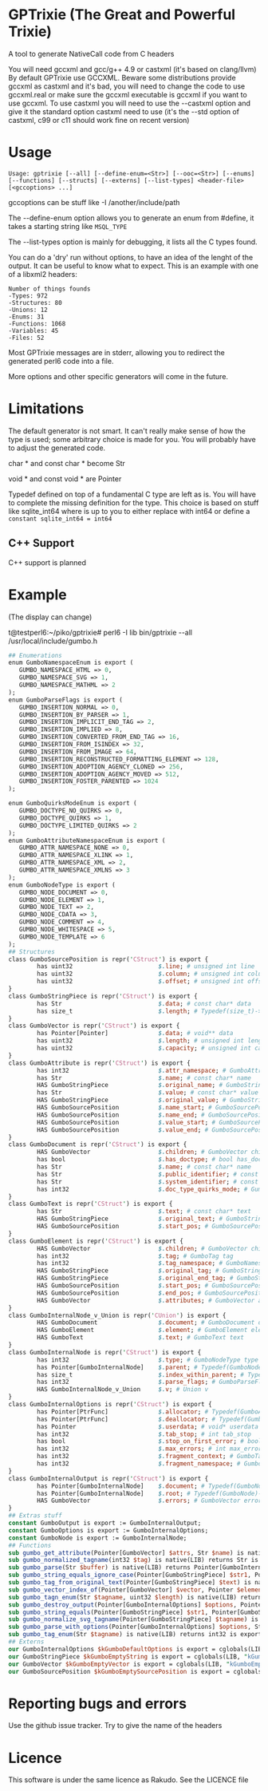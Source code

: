 # GPTrixie (The Great and Powerful Trixie)

A tool to generate NativeCall code from C headers

You will need gccxml and gcc/g++ 4.9 or castxml (it's based on clang/llvm)
By default GPTrixie use GCCXML.
Beware some distributions provide gccxml as castxml and it's bad, you will need to change the code to use gccxml.real
or make sure the gccxml executable is gccxml if you want to use gccxml.
To use castxml you will need to use the --castxml option and give it the standard option castxml need to use (it's the --std option of castxml, c99 or c11 should work fine on recent version)

# Usage

`Usage:
gptrixie [--all] [--define-enum=<Str>] [--ooc=<Str>] [--enums] [--functions] [--structs] [--externs] [--list-types] <header-file> [<gccoptions> ...]
`

gccoptions can be stuff like -I /another/include/path

The --define-enum option allows you to generate an enum from #define, it takes a starting string like `MSQL_TYPE`

The --list-types option is mainly for debugging, it lists all the C types found.

You can do a 'dry' run without options, to have an idea of the lenght of the output. It can be useful
to know what to expect. This is an example with one of a libxml2 headers:

```
Number of things founds
-Types: 972
-Structures: 80
-Unions: 12
-Enums: 31
-Functions: 1068
-Variables: 45
-Files: 52
```

Most GPTrixie messages are in stderr, allowing you to redirect the generated perl6 code into a file.

More options and other specific generators will come in the future.

# Limitations

The default generator is not smart. It can't really make sense of how the type is used; some arbitrary
choice is made for you. You will probably have to adjust the generated code.

char * and const char * become Str

void * and const void * are Pointer

Typedef defined on top of a fundamental C type are left as is. You will have to complete the missing
definition for the type. This choice is based on stuff like sqlite_int64 where is up to you to either
replace with int64 or define a `constant sqlite_int64 = int64`


## C++ Support

C++ support is planned

# Example

(The display can change)

 t@testperl6:~/piko/gptrixie# perl6  -I lib bin/gptrixie --all /usr/local/include/gumbo.h
 

```perl
## Enumerations
enum GumboNamespaceEnum is export (
   GUMBO_NAMESPACE_HTML => 0,
   GUMBO_NAMESPACE_SVG => 1,
   GUMBO_NAMESPACE_MATHML => 2
);
enum GumboParseFlags is export (
   GUMBO_INSERTION_NORMAL => 0,
   GUMBO_INSERTION_BY_PARSER => 1,
   GUMBO_INSERTION_IMPLICIT_END_TAG => 2,
   GUMBO_INSERTION_IMPLIED => 8,
   GUMBO_INSERTION_CONVERTED_FROM_END_TAG => 16,
   GUMBO_INSERTION_FROM_ISINDEX => 32,
   GUMBO_INSERTION_FROM_IMAGE => 64,
   GUMBO_INSERTION_RECONSTRUCTED_FORMATTING_ELEMENT => 128,
   GUMBO_INSERTION_ADOPTION_AGENCY_CLONED => 256,
   GUMBO_INSERTION_ADOPTION_AGENCY_MOVED => 512,
   GUMBO_INSERTION_FOSTER_PARENTED => 1024
);

enum GumboQuirksModeEnum is export (
   GUMBO_DOCTYPE_NO_QUIRKS => 0,
   GUMBO_DOCTYPE_QUIRKS => 1,
   GUMBO_DOCTYPE_LIMITED_QUIRKS => 2
);
enum GumboAttributeNamespaceEnum is export (
   GUMBO_ATTR_NAMESPACE_NONE => 0,
   GUMBO_ATTR_NAMESPACE_XLINK => 1,
   GUMBO_ATTR_NAMESPACE_XML => 2,
   GUMBO_ATTR_NAMESPACE_XMLNS => 3
);
enum GumboNodeType is export (
   GUMBO_NODE_DOCUMENT => 0,
   GUMBO_NODE_ELEMENT => 1,
   GUMBO_NODE_TEXT => 2,
   GUMBO_NODE_CDATA => 3,
   GUMBO_NODE_COMMENT => 4,
   GUMBO_NODE_WHITESPACE => 5,
   GUMBO_NODE_TEMPLATE => 6
);
## Structures
class GumboSourcePosition is repr('CStruct') is export {
        has uint32                        $.line; # unsigned int line
        has uint32                        $.column; # unsigned int column
        has uint32                        $.offset; # unsigned int offset
}
class GumboStringPiece is repr('CStruct') is export {
        has Str                           $.data; # const char* data
        has size_t                        $.length; # Typedef(size_t)->|unsigned int| length
}
class GumboVector is repr('CStruct') is export {
        has Pointer[Pointer]              $.data; # void** data
        has uint32                        $.length; # unsigned int length
        has uint32                        $.capacity; # unsigned int capacity
}
class GumboAttribute is repr('CStruct') is export {
        has int32                         $.attr_namespace; # GumboAttributeNamespaceEnum attr_namespace
        has Str                           $.name; # const char* name
        HAS GumboStringPiece              $.original_name; # GumboStringPiece original_name
        has Str                           $.value; # const char* value
        HAS GumboStringPiece              $.original_value; # GumboStringPiece original_value
        HAS GumboSourcePosition           $.name_start; # GumboSourcePosition name_start
        HAS GumboSourcePosition           $.name_end; # GumboSourcePosition name_end
        HAS GumboSourcePosition           $.value_start; # GumboSourcePosition value_start
        HAS GumboSourcePosition           $.value_end; # GumboSourcePosition value_end
}
class GumboDocument is repr('CStruct') is export {
        HAS GumboVector                   $.children; # GumboVector children
        has bool                          $.has_doctype; # bool has_doctype
        has Str                           $.name; # const char* name
        has Str                           $.public_identifier; # const char* public_identifier
        has Str                           $.system_identifier; # const char* system_identifier
        has int32                         $.doc_type_quirks_mode; # GumboQuirksModeEnum doc_type_quirks_mode
}
class GumboText is repr('CStruct') is export {
        has Str                           $.text; # const char* text
        HAS GumboStringPiece              $.original_text; # GumboStringPiece original_text
        HAS GumboSourcePosition           $.start_pos; # GumboSourcePosition start_pos
}
class GumboElement is repr('CStruct') is export {
        HAS GumboVector                   $.children; # GumboVector children
        has int32                         $.tag; # GumboTag tag
        has int32                         $.tag_namespace; # GumboNamespaceEnum tag_namespace
        HAS GumboStringPiece              $.original_tag; # GumboStringPiece original_tag
        HAS GumboStringPiece              $.original_end_tag; # GumboStringPiece original_end_tag
        HAS GumboSourcePosition           $.start_pos; # GumboSourcePosition start_pos
        HAS GumboSourcePosition           $.end_pos; # GumboSourcePosition end_pos
        HAS GumboVector                   $.attributes; # GumboVector attributes
}
class GumboInternalNode_v_Union is repr('CUnion') is export {
        HAS GumboDocument                 $.document; # GumboDocument document
        HAS GumboElement                  $.element; # GumboElement element
        HAS GumboText                     $.text; # GumboText text
}
class GumboInternalNode is repr('CStruct') is export {
        has int32                         $.type; # GumboNodeType type
        has Pointer[GumboInternalNode]    $.parent; # Typedef(GumboNode)->|GumboInternalNode|* parent
        has size_t                        $.index_within_parent; # Typedef(size_t)->|unsigned int| index_within_parent
        has int32                         $.parse_flags; # GumboParseFlags parse_flags
        HAS GumboInternalNode_v_Union     $.v; # Union v
}
class GumboInternalOptions is repr('CStruct') is export {
        has Pointer[PtrFunc]              $.allocator; # Typedef(GumboAllocatorFunction)->|PtrFunc*| allocator
        has Pointer[PtrFunc]              $.deallocator; # Typedef(GumboDeallocatorFunction)->|PtrFunc*| deallocator
        has Pointer                       $.userdata; # void* userdata
        has int32                         $.tab_stop; # int tab_stop
        has bool                          $.stop_on_first_error; # bool stop_on_first_error
        has int32                         $.max_errors; # int max_errors
        has int32                         $.fragment_context; # GumboTag fragment_context
        has int32                         $.fragment_namespace; # GumboNamespaceEnum fragment_namespace
}
class GumboInternalOutput is repr('CStruct') is export {
        has Pointer[GumboInternalNode]    $.document; # Typedef(GumboNode)->|GumboInternalNode|* document
        has Pointer[GumboInternalNode]    $.root; # Typedef(GumboNode)->|GumboInternalNode|* root
        HAS GumboVector                   $.errors; # GumboVector errors
}
## Extras stuff
constant GumboOutput is export := GumboInternalOutput;
constant GumboOptions is export := GumboInternalOptions;
constant GumboNode is export := GumboInternalNode;
## Functions
sub gumbo_get_attribute(Pointer[GumboVector] $attrs, Str $name) is native(LIB) returns Pointer[GumboAttribute] is export { * }
sub gumbo_normalized_tagname(int32 $tag) is native(LIB) returns Str is export { * }
sub gumbo_parse(Str $buffer) is native(LIB) returns Pointer[GumboInternalOutput] is export { * }
sub gumbo_string_equals_ignore_case(Pointer[GumboStringPiece] $str1, Pointer[GumboStringPiece] $str2) is native(LIB) returns bool is export { * }
sub gumbo_tag_from_original_text(Pointer[GumboStringPiece] $text) is native(LIB)  is export { * }
sub gumbo_vector_index_of(Pointer[GumboVector] $vector, Pointer $element) is native(LIB) returns int32 is export { * }
sub gumbo_tagn_enum(Str $tagname, uint32 $length) is native(LIB) returns int32 is export { * }
sub gumbo_destroy_output(Pointer[GumboInternalOptions] $options, Pointer[GumboInternalOutput] $output) is native(LIB)  is export { * }
sub gumbo_string_equals(Pointer[GumboStringPiece] $str1, Pointer[GumboStringPiece] $str2) is native(LIB) returns bool is export { * }
sub gumbo_normalize_svg_tagname(Pointer[GumboStringPiece] $tagname) is native(LIB) returns Str is export { * }
sub gumbo_parse_with_options(Pointer[GumboInternalOptions] $options, Str $buffer, size_t $buffer_length) is native(LIB) returns Pointer[GumboInternalOutput] is export { * }
sub gumbo_tag_enum(Str $tagname) is native(LIB) returns int32 is export { * }
## Externs
our GumboInternalOptions $kGumboDefaultOptions is export = cglobals(LIB, "kGumboDefaultOptions", GumboInternalOptions);
our GumboStringPiece $kGumboEmptyString is export = cglobals(LIB, "kGumboEmptyString", GumboStringPiece);
our GumboVector $kGumboEmptyVector is export = cglobals(LIB, "kGumboEmptyVector", GumboVector);
our GumboSourcePosition $kGumboEmptySourcePosition is export = cglobals(LIB, "kGumboEmptySourcePosition", GumboSourcePosition);

```

# Reporting bugs and errors

Use the github issue tracker. Try to give the name of the headers


# Licence

This software is under the same licence as Rakudo. See the LICENCE file
